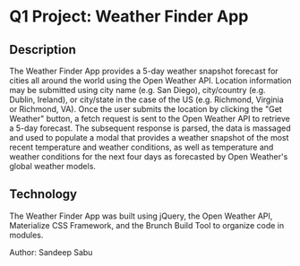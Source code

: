# Q1 Project: Weather Finder App

## Description

The Weather Finder App provides a 5-day weather snapshot forecast for cities all around the world using the Open Weather API.  Location information may be submitted using city name (e.g. San Diego), city/country (e.g. Dublin, Ireland), or city/state in the case of the US (e.g. Richmond, Virginia or Richmond, VA).  Once the user submits the location by clicking the "Get Weather" button, a fetch request is sent to the Open Weather API to retrieve a 5-day forecast.  The subsequent response is parsed, the data is massaged and used to populate a modal that provides a weather snapshot of the most recent temperature and weather conditions, as well as temperature and weather conditions for the next four days as forecasted by Open Weather's global weather models.

## Technology

The Weather Finder App was built using jQuery, the Open Weather API, Materialize CSS Framework, and the Brunch Build Tool to organize code in modules.  

Author:  Sandeep Sabu  
